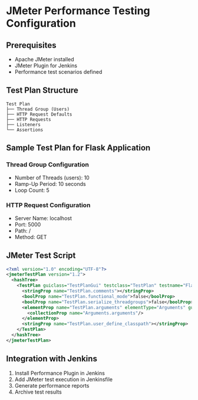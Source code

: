 # JMeter Performance Testing Configuration

## Prerequisites
- Apache JMeter installed
- JMeter Plugin for Jenkins
- Performance test scenarios defined

## Test Plan Structure
```
Test Plan
├── Thread Group (Users)
├── HTTP Request Defaults
├── HTTP Requests
├── Listeners
└── Assertions
```

## Sample Test Plan for Flask Application

### Thread Group Configuration
- Number of Threads (users): 10
- Ramp-Up Period: 10 seconds
- Loop Count: 5

### HTTP Request Configuration
- Server Name: localhost
- Port: 5000
- Path: /
- Method: GET

## JMeter Test Script
```xml
<?xml version="1.0" encoding="UTF-8"?>
<jmeterTestPlan version="1.2">
  <hashTree>
    <TestPlan guiclass="TestPlanGui" testclass="TestPlan" testname="Flask App Performance Test">
      <stringProp name="TestPlan.comments"></stringProp>
      <boolProp name="TestPlan.functional_mode">false</boolProp>
      <boolProp name="TestPlan.serialize_threadgroups">false</boolProp>
      <elementProp name="TestPlan.arguments" elementType="Arguments" guiclass="ArgumentsPanel" testclass="Arguments" testname="User Defined Variables">
        <collectionProp name="Arguments.arguments"/>
      </elementProp>
      <stringProp name="TestPlan.user_define_classpath"></stringProp>
    </TestPlan>
  </hashTree>
</jmeterTestPlan>
```

## Integration with Jenkins
1. Install Performance Plugin in Jenkins
2. Add JMeter test execution in Jenkinsfile
3. Generate performance reports
4. Archive test results
